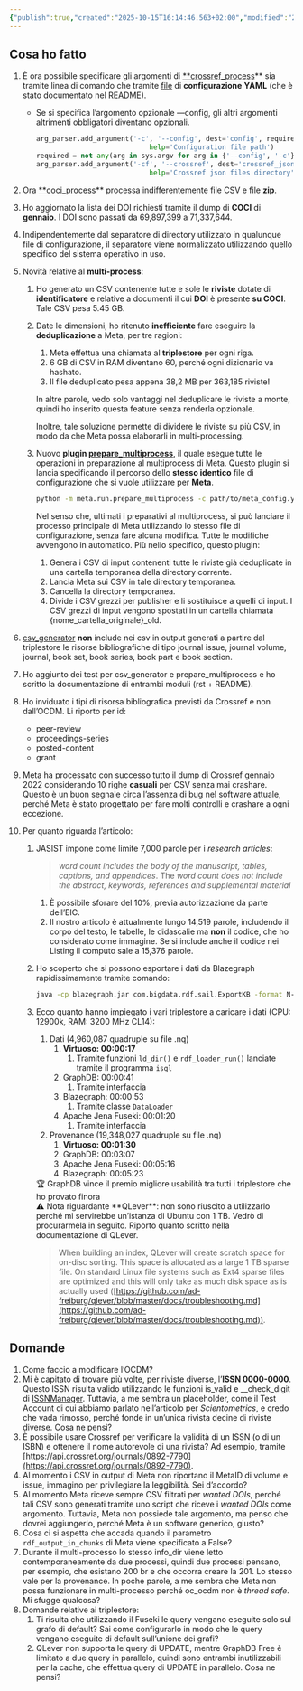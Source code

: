 ```yaml
---
{"publish":true,"created":"2025-10-15T16:14:46.563+02:00","modified":"2022-02-10T12:00:00.000+01:00","cssclasses":""}
---
```



## Cosa ho fatto

1. È ora possibile specificare gli argomenti di [**crossref_process](https://github.com/opencitations/meta/blob/master/run/crossref_process.py)** sia tramite linea di comando che tramite [file](https://github.com/opencitations/meta/blob/master/config/crossref_config.yaml) di **configurazione** **YAML** (che è stato documentato nel [README](https://github.com/opencitations/meta/blob/master/README.md)).
    - Se si specifica l’argomento opzionale —config, gli altri argomenti altrimenti obbligatori diventano opzionali.
        
        ```python
        arg_parser.add_argument('-c', '--config', dest='config', required=False,
                                    help='Configuration file path')
        required = not any(arg in sys.argv for arg in {'--config', '-c'})
        arg_parser.add_argument('-cf', '--crossref', dest='crossref_json_dir', required=required,
                                    help='Crossref json files directory')
        ```
        
2. Ora [**coci_process](https://github.com/opencitations/meta/blob/master/run/coci_process.py)** processa indifferentemente file CSV e file **zip**.
3. Ho aggiornato la lista dei DOI richiesti tramite il dump di **COCI** di **gennaio**. I DOI sono passati da 69,897,399 a 71,337,644.
4. Indipendentemente dal separatore di directory utilizzato in qualunque file di configurazione, il separatore viene normalizzato utilizzando quello specifico del sistema operativo in uso.
5. Novità relative al **multi-process**:
    1. Ho generato un CSV contenente tutte e sole le **riviste** dotate di **identificatore** e relative a documenti il cui **DOI** è presente **su COCI**. Tale CSV pesa 5.45 GB.
    2. Date le dimensioni, ho ritenuto **inefficiente** fare eseguire la **deduplicazione** a Meta, per tre ragioni:
        1. Meta effettua una chiamata al **triplestore** per ogni riga. 
        2. 6 GB di CSV in RAM diventano 60, perché ogni dizionario va hashato.
        3. Il file deduplicato pesa appena 38,2 MB per 363,185 riviste!
        
        In altre parole, vedo solo vantaggi nel deduplicare le riviste a monte, quindi ho inserito questa feature senza renderla opzionale. 
        
        Inoltre, tale soluzione permette di dividere le riviste su più CSV, in modo da che Meta possa elaborarli in multi-processing.
        
    3. Nuovo **plugin [prepare_multiprocess](https://github.com/opencitations/meta/blob/master/run/prepare_multiprocess.py)**, il quale esegue tutte le operazioni in preparazione al multiprocess di Meta. Questo plugin si lancia specificando il percorso dello **stesso identico** file di configurazione che si vuole utilizzare per **Meta**.
        
        ```bash
        python -m meta.run.prepare_multiprocess -c path/to/meta_config.yaml
        ```
        
        Nel senso che, ultimati i preparativi al multiprocess, si può lanciare il processo principale di Meta utilizzando lo stesso file di configurazione, senza fare alcuna modifica. Tutte le modifiche avvengono in automatico. Più nello specifico, questo plugin:
        
        1. Genera i CSV di input contenenti tutte le riviste già deduplicate in una cartella temporanea della directory corrente.
        2. Lancia Meta sui CSV in tale directory temporanea.
        3. Cancella la directory temporanea.
        4. Divide i CSV grezzi per publisher e li sostituisce a quelli di input. I CSV grezzi di input vengono spostati in un cartella chiamata {nome_cartella_originale}_old.
6. [csv_generator](https://github.com/opencitations/meta/blob/master/run/csv_generator.py) **non** include nei csv in output generati a partire dal triplestore le risorse bibliografiche di tipo journal issue, journal volume, journal, book set, book series, book part e book section.
7. Ho aggiunto dei test per csv_generator e prepare_multiprocess e ho scritto la documentazione di entrambi moduli (rst + README).
8. Ho inviduato i tipi di risorsa bibliografica previsti da Crossref e non dall’OCDM. Li riporto per id:
    - peer-review
    - proceedings-series
    - posted-content
    - grant
9. Meta ha processato con successo tutto il dump di Crossref gennaio 2022 considerando 10 righe **casuali** per CSV senza mai crashare. Questo è un buon segnale circa l’assenza di bug nel software attuale, perché Meta è stato progettato per fare molti controlli e crashare a ogni eccezione.
10. Per quanto riguarda l’articolo:
    1. JASIST impone come limite 7,000 parole per i *research articles*:
        
        > *word count includes the body of the manuscript, tables, captions, and appendices*. The *word count does not include the abstract, keywords, references and supplemental material*
        > 
        1. È possibile sforare del 10%, previa autorizzazione da parte dell’EIC.
        2. Il nostro articolo è attualmente lungo 14,519 parole, includendo il corpo del testo, le tabelle, le didascalie ma **non** il codice, che ho considerato come immagine. Se si include anche il codice nei Listing il computo sale a 15,376 parole.
    2. Ho scoperto che si possono esportare i dati da Blazegraph rapidissimamente tramite comando:
        
        ```bash
        java -cp blazegraph.jar com.bigdata.rdf.sail.ExportKB -format N-Quads .\RWStore.properties
        ```
        
    3. Ecco quanto hanno impiegato i vari triplestore a caricare i dati (CPU: 12900k, RAM: 3200 MHz CL14):
        1. Dati (4,960,087 quadruple su file .nq)
            1. **Virtuoso: 00:00:17**
                1. Tramite funzioni `ld_dir()` e `rdf_loader_run()` lanciate tramite il programma `isql`
            2. GraphDB: 00:00:41
                1. Tramite interfaccia
            3. Blazegraph: 00:00:53
                1. Tramite classe `DataLoader`
            4. Apache Jena Fuseki: 00:01:20
                1. Tramite interfaccia
        2. Provenance (19,348,027 quadruple su file .nq)
            1. **Virtuoso: 00:01:30**
            2. GraphDB: 00:03:07
            3. Apache Jena Fuseki: 00:05:16
            4. Blazegraph: 00:05:23
        
        <aside>
        🏆 GraphDB vince il premio migliore usabilità tra tutti i triplestore che ho provato finora
        
        </aside>
        
        <aside>
        ⚠️ Nota riguardante **QLever**: non sono riuscito a utilizzarlo perché mi servirebbe un’istanza di Ubuntu con 1 TB. Vedrò di procurarmela in seguito. Riporto quanto scritto nella documentazione di QLever.
        
        </aside>
        
        > When building an index, QLever will create scratch space for on-disc sorting. This space is allocated as a large 1 TB sparse file. On standard Linux file systems such as Ext4 sparse files are optimized and this will only take as much disk space as is actually used ([https://github.com/ad-freiburg/qlever/blob/master/docs/troubleshooting.md](https://github.com/ad-freiburg/qlever/blob/master/docs/troubleshooting.md)).
        > 

## Domande

1. Come faccio a modificare l’OCDM?
2. Mi è capitato di trovare più volte, per riviste diverse, l’**ISSN 0000-0000**. Questo ISSN risulta valido utilizzando le funzioni is_valid e __check_digit di [ISSNManager](https://github.com/opencitations/meta/blob/master/lib/id_manager/issnmanager.py). Tuttavia, a me sembra un placeholder, come il Test Account di cui abbiamo parlato nell’articolo per *Scientometrics*, e credo che vada rimosso, perché fonde in un’unica rivista decine di riviste diverse. Cosa ne pensi?
3. È possibile usare Crossref per verificare la validità di un ISSN (o di un ISBN) e ottenere il nome autorevole di una rivista? Ad esempio, tramite [https://api.crossref.org/journals/0892-7790](https://api.crossref.org/journals/0892-7790). 
4. Al momento i CSV in output di Meta non riportano il MetaID di volume e issue, immagino per privilegiare la leggibilità. Sei d’accordo?
5. Al momento Meta riceve sempre CSV filtrati per *wanted DOIs*, perché tali CSV sono generati tramite uno script che riceve i *wanted DOIs* come argomento. Tuttavia, Meta non possiede tale argomento, ma penso che dovrei aggiungerlo, perché Meta è un software generico, giusto?
6. Cosa ci si aspetta che accada quando il parametro `rdf_output_in_chunks` di Meta viene specificato a False?
7. Durante il multi-processo lo stesso info_dir viene letto contemporaneamente da due processi, quindi due processi pensano, per esempio, che esistano 200 br e che occorra creare la 201. Lo stesso vale per la provenance. In poche parole, a me sembra che Meta non possa funzionare in multi-processo perché oc_ocdm non è *thread safe*. Mi sfugge qualcosa?
8. Domande relative ai triplestore:
    1. Ti risulta che utilizzando il Fuseki le query vengano eseguite solo sul grafo di default? Sai come configurarlo in modo che le query vengano eseguite di default sull’unione dei grafi?
    2. QLever non supporta le query di UPDATE, mentre GraphDB Free è limitato a due query in parallelo, quindi sono entrambi inutilizzabili per la cache, che effettua query di UPDATE in parallelo. Cosa ne pensi?